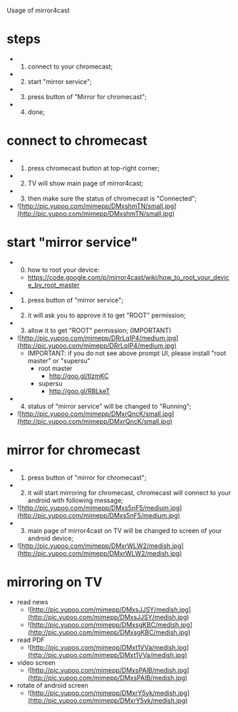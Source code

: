 Usage of mirror4cast

# steps #

  * 1. connect to your chromecast;
  * 2. start "mirror service";
  * 3. press button of "Mirror for chromecast";
  * 4. done;

# connect to chromecast #

  * 1. press chromecast button at top-right corner;
  * 2. TV will show main page of mirror4cast;
  * 3. then make sure the status of chromecast is "Connected";
  * ![http://pic.yupoo.com/mimepp/DMxshmTN/small.jpg](http://pic.yupoo.com/mimepp/DMxshmTN/small.jpg)

# start "mirror service" #
  * 0. how to root your device:
    * https://code.google.com/p/mirror4cast/wiki/how_to_root_your_device_by_root_master
  * 1. press button of "mirror service";
  * 2. it will ask you to approve it to get "ROOT" permission;
  * 3. allow it to get "ROOT" permission; (IMPORTANT)
  * ![http://pic.yupoo.com/mimepp/DRrLqIP4/medium.jpg](http://pic.yupoo.com/mimepp/DRrLqIP4/medium.jpg)
    * IMPORTANT: if you do not see above prompt UI, please install "root master" or "supersu"
      * root master
        * http://goo.gl/tlzmKC
      * supersu
        * http://goo.gl/RBLkeT
  * 4. status of "mirror service" will be changed to "Running";
  * ![http://pic.yupoo.com/mimepp/DMxrQncK/small.jpg](http://pic.yupoo.com/mimepp/DMxrQncK/small.jpg)

# mirror for chromecast #
  * 1. press button of "mirror for chromecast";
  * 2. it will start mirroring for chromecast, chromecast will connect to your android with following message;
  * ![http://pic.yupoo.com/mimepp/DMxs5nF5/medium.jpg](http://pic.yupoo.com/mimepp/DMxs5nF5/medium.jpg)
  * 3. main page of mirror4cast on TV will be changed to screen of your android device;
  * ![http://pic.yupoo.com/mimepp/DMxrWLW2/medish.jpg](http://pic.yupoo.com/mimepp/DMxrWLW2/medish.jpg)

# mirroring on TV #
  * read news
    * ![http://pic.yupoo.com/mimepp/DMxsJJSY/medish.jpg](http://pic.yupoo.com/mimepp/DMxsJJSY/medish.jpg)
    * ![http://pic.yupoo.com/mimepp/DMxsgKBC/medish.jpg](http://pic.yupoo.com/mimepp/DMxsgKBC/medish.jpg)
  * read PDF
    * ![http://pic.yupoo.com/mimepp/DMxt1VVa/medish.jpg](http://pic.yupoo.com/mimepp/DMxt1VVa/medish.jpg)
  * video screen
    * ![http://pic.yupoo.com/mimepp/DMxsPAIB/medish.jpg](http://pic.yupoo.com/mimepp/DMxsPAIB/medish.jpg)
  * rotate of android screen
    * ![http://pic.yupoo.com/mimepp/DMxrY5yk/medish.jpg](http://pic.yupoo.com/mimepp/DMxrY5yk/medish.jpg)